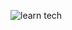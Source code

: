 ![learn tech](https://user-images.githubusercontent.com/77374408/193727286-9ed9c32b-a7cb-4846-b41b-c57b8872bb09.jpg)

